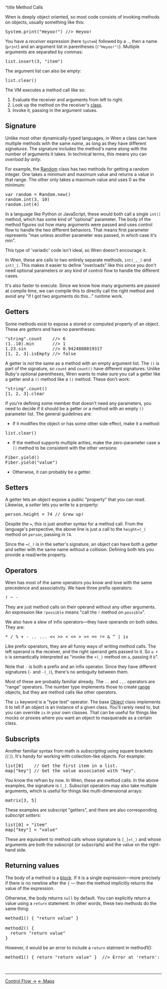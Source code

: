 ^title Method Calls

Wren is deeply object oriented, so most code consists of invoking methods on
objects, usually something like this:

<pre class="snippet">
System.print("Heyoo!") //> Heyoo!
</pre>

You have a *receiver* expression (here `System`) followed by a `.`, then a name
(`print`) and an argument list in parentheses (`("Heyoo!")`). Multiple arguments
are separated by commas:

<pre class="snippet">
list.insert(3, "item")
</pre>

The argument list can also be empty:

<pre class="snippet">
list.clear()
</pre>

The VM executes a method call like so:

1. Evaluate the receiver and arguments from left to right.
2. Look up the method on the receiver's [class][].
3. Invoke it, passing in the argument values.

[class]: classes.html

## Signature

Unlike most other dynamically-typed languages, in Wren a class can have multiple
methods with the same *name*, as long as they have different *signatures*. The
signature includes the method's name along with the number of arguments it
takes. In technical terms, this means you can *overload by arity*.

For example, the [Random][] class has two methods for getting a random integer.
One takes a minimum and maximum value and returns a value in that range. The
other only takes a maximum value and uses 0 as the minimum:

[random]: modules/random/random.html

<pre class="snippet">
var random = Random.new()
random.int(3, 10)
random.int(4)
</pre>

In a language like Python or JavaScript, these would both call a single `int()`
method, which has some kind of "optional" parameter. The body of the method
figures out how many arguments were passed and uses control flow to handle the
two different behaviors. That means first parameter represents "max unless
another parameter was passed, in which case it's min". 

This type of 'variadic' code isn't ideal, so Wren doesn't encourage it.

In Wren, these are calls to two entirely separate methods, `int(_,_)` and
`int(_)`. This makes it easier to define "overloads" like this since you don't
need optional parameters or any kind of control flow to handle the different
cases.

It's also faster to execute. Since we know how many arguments are passed at
compile time, we can compile this to directly call the right method and avoid
any "if I got two arguments do this..." runtime work.

## Getters

Some methods exist to expose a stored or computed property of an object. These
are *getters* and have no parentheses:

<pre class="snippet">
"string".count    //> 6
(1..10).min       //> 1
1.23.sin          //> 0.9424888019317
[1, 2, 3].isEmpty //> false
</pre>

A getter is *not* the same as a method with an empty argument list. The `()` is
part of the signature, so `count` and `count()` have different signatures.
Unlike Ruby's optional parentheses, Wren wants to make sure you call a getter
like a getter and a `()` method like a `()` method. These don't work:

<pre class="snippet">
"string".count()
[1, 2, 3].clear
</pre>

If you're defining some member that doesn't need any parameters, you need to
decide if it should be a getter or a method with an empty `()` parameter list.
The general guidelines are:

*   If it modifies the object or has some other side effect, make it a method:

<pre class="snippet">
list.clear()
</pre>

*   If the method supports multiple arities, make the zero-parameter case a `()`
    method to be consistent with the other versions:

<pre class="snippet">
Fiber.yield()
Fiber.yield("value")
</pre>

*   Otherwise, it can probably be a getter.

## Setters

A getter lets an object expose a public "property" that you can *read*.
Likewise, a *setter* lets you write to a property:

<pre class="snippet">
person.height = 74 // Grew up!
</pre>

Despite the `=`, this is just another syntax for a method call. From the
language's perspective, the above line is just a call to the `height=(_)`
method on `person`, passing in `74`.

Since the `=(_)` is in the setter's signature, an object can have both a getter
and setter with the same name without a collision. Defining both lets you
provide a read/write property.

## Operators

Wren has most of the same operators you know and love with the same precedence
and associativity. We have three prefix operators:

<pre class="snippet">
! ~ -
</pre>

They are just method calls on their operand without any other arguments. An
expression like `!possible` means "call the `!` method on `possible`".

We also have a slew of infix operators&mdash;they have operands on both sides.
They are:

<pre class="snippet">
* / % + - .. ... << >> < <= > >= == != & ^ | is
</pre>

Like prefix operators, they are all funny ways of writing method calls. The left
operand is the receiver, and the right operand gets passed to it. So `a + b` is
semantically interpreted as "invoke the `+(_)` method on `a`, passing it `b`".

Note that `-` is both a prefix and an infix operator. Since they have different
signatures (`-` and `-(_)`), there's no ambiguity between them.

Most of these are probably familiar already. The `..` and `...` operators are
"range" operators. The number type implements those to create [range][]
objects, but they are method calls like other operators.

[range]: values.html#ranges

The `is` keyword is a "type test" operator. The base [Object][] class implements
it to tell if an object is an instance of a given class. You'll rarely need to,
but you can override `is` in your own classes. That can be useful for things
like mocks or proxies where you want an object to masquerade as a certain class.

[object]: modules/core/object.html

## Subscripts

Another familiar syntax from math is *subscripting* using square brackets
(`[]`). It's handy for working with collection-like objects. For example:

<pre class="snippet">
list[0]    // Get the first item in a list.
map["key"] // Get the value associated with "key".
</pre>

You know the refrain by now. In Wren, these are method calls. In the above
examples, the signature is `[_]`. Subscript operators may also take multiple
arguments, which is useful for things like multi-dimensional arrays:

<pre class="snippet">
matrix[3, 5]
</pre>

These examples are subscript "getters", and there are also
corresponding *subscript setters*:

<pre class="snippet">
list[0] = "item"
map["key"] = "value"
</pre>

These are equivalent to method calls whose signature is `[_]=(_)` and whose
arguments are both the subscript (or subscripts) and the value on the right-hand
side.

## Returning values

The body of a method is a [block](syntax.html#blocks). If it is a single
expression&mdash;more precisely if there is no newline after the `{` &mdash;
then the method implicitly returns the value of the expression.

Otherwise, the body returns `null` by default. You can explicitly return a
value using a `return` statement. In other words, these two methods do the
same thing:

<pre class="snippet">
method1() { "return value" }

method2() {
  return "return value"
}
</pre>


However, it would be an error to include a `return` statment in method1():
<pre class="snippet">
method1() { return "return value" }  //> Error at 'return': Expected expression. 
</pre>

<br><hr>
<a class="right" href="control-flow.html">Control Flow &rarr;</a>
<a href="maps.html">&larr; Maps</a>
